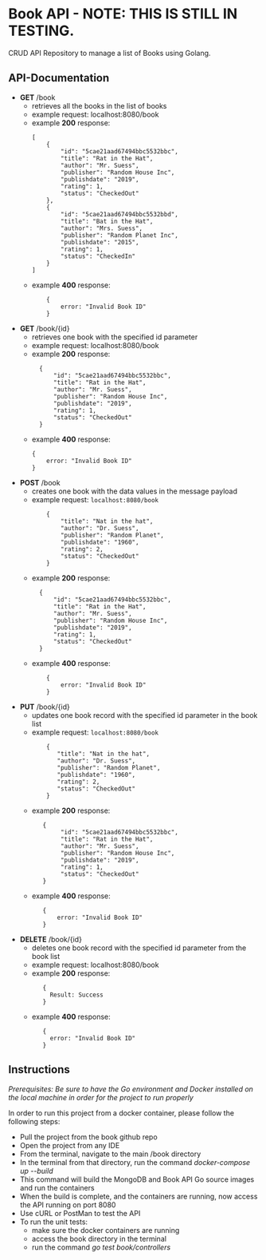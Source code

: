 # Book API - NOTE: THIS IS STILL IN TESTING.
CRUD API Repository to manage a list of Books using Golang.




## API-Documentation
* __GET__       /book
    * retrieves all the books in the list of books
    * example request: localhost:8080/book
    * example **200** response:
        ```
        [
            {
                "id": "5cae21aad67494bbc5532bbc",
                "title": "Rat in the Hat",
                "author": "Mr. Suess",
                "publisher": "Random House Inc",
                "publishdate": "2019",
                "rating": 1,
                "status": "CheckedOut"
            },
            {
                "id": "5cae21aad67494bbc5532bbd",
                "title": "Bat in the Hat",
                "author": "Mrs. Suess",
                "publisher": "Random Planet Inc",
                "publishdate": "2015",
                "rating": 1,
                "status": "CheckedIn"
            } 
        ]
         ```
    * example **400** response:
        ```
            {
                error: "Invalid Book ID"
            }
        ```
* __GET__       /book/{id}
    * retrieves one book with the specified id parameter
    * example request: localhost:8080/book
    * example **200** response:
        ```
          {
              "id": "5cae21aad67494bbc5532bbc",
              "title": "Rat in the Hat",
              "author": "Mr. Suess",
              "publisher": "Random House Inc",
              "publishdate": "2019",
              "rating": 1,
              "status": "CheckedOut"
          }
        ```
    * example **400** response:
        ```
        {
            error: "Invalid Book ID"
        }
        ```
* __POST__      /book
    * creates one book with the data values in the message payload
    * example request: `localhost:8080/book`
        ```
            {
            	"title": "Nat in the hat",
            	"author": "Dr. Suess",
            	"publisher": "Random Planet",
            	"publishdate": "1960",
            	"rating": 2,
            	"status": "CheckedOut"
            }
        ```
    * example **200** response:
        ```
          {
              "id": "5cae21aad67494bbc5532bbc",
              "title": "Rat in the Hat",
              "author": "Mr. Suess",
              "publisher": "Random House Inc",
              "publishdate": "2019",
              "rating": 1,
              "status": "CheckedOut"
          }
        ```
    * example **400** response:
        ```
            {
                error: "Invalid Book ID"
            }
        ```
* __PUT__       /book/{id}
    * updates one book record with the specified id parameter in the book list
    * example request: `localhost:8080/book`
        ```
            {
               "title": "Nat in the hat",
               "author": "Dr. Suess",
               "publisher": "Random Planet",
               "publishdate": "1960",
               "rating": 2,
               "status": "CheckedOut"
            }
        ```
    * example **200** response:
       ```
          {
               "id": "5cae21aad67494bbc5532bbc",
               "title": "Rat in the Hat",
               "author": "Mr. Suess",
               "publisher": "Random House Inc",
               "publishdate": "2019",
               "rating": 1,
               "status": "CheckedOut"
          }
        ```
   * example **400** response:
        ```
           {
               error: "Invalid Book ID"
           }
        ```
* __DELETE__    /book/{id}
    * deletes one book record with the specified id parameter from the book list
    * example request: localhost:8080/book
    * example **200** response:
        ```
           {
             Result: Success
           }
        ```
    * example **400** response:
        ```
           {
             error: "Invalid Book ID"
           }
        ```

## Instructions
_Prerequisites: Be sure to have the Go environment and Docker installed on the local machine in order for the project to run properly_

In order to run this project from a docker container, please follow the following steps:

* Pull the project from the book github repo
* Open the project from any IDE
* From the terminal, navigate to the main /book directory
* In the terminal from that directory, run the command _docker-compose up --build_
* This command will build the MongoDB and Book API Go source images and run the containers
* When the build is complete, and the containers are running, now access the API running on port 8080
* Use cURL or PostMan to test the API
* To run the unit tests: 
    * make sure the docker containers are running 
    * access the book directory in the terminal 
    * run the command _go test book/controllers_
